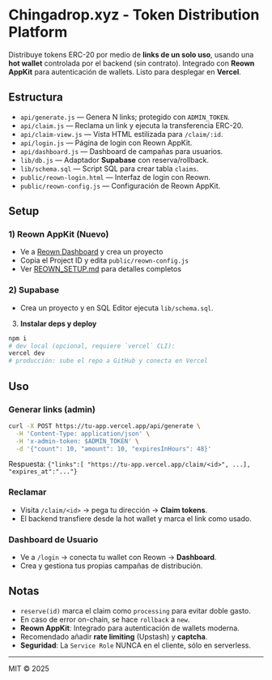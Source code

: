 # Chingadrop.xyz - Token Distribution Platform

Distribuye tokens ERC-20 por medio de **links de un solo uso**, usando una **hot wallet** controlada por el backend (sin contrato). Integrado con **Reown AppKit** para autenticación de wallets. Listo para desplegar en **Vercel**.

## Estructura
- `api/generate.js` — Genera N links; protegido con `ADMIN_TOKEN`.
- `api/claim.js` — Reclama un link y ejecuta la transferencia ERC-20.
- `api/claim-view.js` — Vista HTML estilizada para `/claim/:id`.
- `api/login.js` — Página de login con Reown AppKit.
- `api/dashboard.js` — Dashboard de campañas para usuarios.
- `lib/db.js` — Adaptador **Supabase** con reserva/rollback.
- `lib/schema.sql` — Script SQL para crear tabla `claims`.
- `public/reown-login.html` — Interfaz de login con Reown.
- `public/reown-config.js` — Configuración de Reown AppKit.

## Setup

### 1) **Reown AppKit** (Nuevo)
- Ve a [Reown Dashboard](https://dashboard.reown.com) y crea un proyecto
- Copia el Project ID y edita `public/reown-config.js`
- Ver [REOWN_SETUP.md](./REOWN_SETUP.md) para detalles completos

### 2) **Supabase**
- Crea un proyecto y en SQL Editor ejecuta `lib/schema.sql`.


3) **Instalar deps y deploy**
```bash
npm i
# dev local (opcional, requiere `vercel` CLI):
vercel dev
# producción: sube el repo a GitHub y conecta en Vercel
```

## Uso

### Generar links (admin)
```bash
curl -X POST https://tu-app.vercel.app/api/generate \
  -H 'Content-Type: application/json' \
  -H 'x-admin-token: $ADMIN_TOKEN' \
  -d '{"count": 10, "amount": 10, "expiresInHours": 48}'
```
Respuesta: `{"links":[ "https://tu-app.vercel.app/claim/<id>", ...], "expires_at":"..."}`

### Reclamar
- Visita `/claim/<id>` → pega tu dirección → **Claim tokens**.
- El backend transfiere desde la hot wallet y marca el link como usado.

### Dashboard de Usuario
- Ve a `/login` → conecta tu wallet con Reown → **Dashboard**.
- Crea y gestiona tus propias campañas de distribución.

## Notas
- `reserve(id)` marca el claim como `processing` para evitar doble gasto.
- En caso de error on-chain, se hace `rollback` a `new`.
- **Reown AppKit**: Integrado para autenticación de wallets moderna.
- Recomendado añadir **rate limiting** (Upstash) y **captcha**.
- **Seguridad**: La `Service Role` NUNCA en el cliente, sólo en serverless.

---

MIT © 2025
